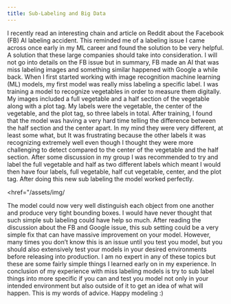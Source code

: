 ```yaml
---
title: Sub-Labeling and Big Data
---
```


I recently read an interesting chain and article on Reddit about the Facebook (FB) AI labeling accident. This reminded me of a labeling issue I came across once early in my ML career and found the solution to be very helpful. A solution that these large companies should take into consideration. I will not go into details on the FB issue but in summary, FB made an AI that was miss labeling images and something similar happened with Google a while back. When I first started working with image recognition machine learning (ML) models, my first model was really miss labeling a specific label. I was training a model to recognize vegetables in order to measure them digitally. My images included a full vegetable and a half section of the vegetable along with a plot tag. My labels were the vegetable, the center of the vegetable, and the plot tag, so three labels in total. After training, I found that the model was having a very hard time telling the difference between the half section and the center apart. In my mind they were very different, at least some what, but It was frustrating because the other labels it was recognizing extremely well even though I thought they were more challenging to detect compared to the center of the vegetable and the half section. After some discussion in my group I was recommended to try and label the full vegetable and half as two different labels which meant I would then have four labels, full vegetable, half cut vegetable, center, and the plot tag. After doing this new sub labeling the model worked perfectly. 

<href="/assets/img/

The model could now very well distinguish each object from one another and produce very tight bounding boxes. I would have never thought that such simple sub labeling could have help so much. After reading the discussion about the FB and Google issue, this sub setting could be a very simple fix that can have massive improvement on your model. However, many times you don’t know this is an issue until you test you model, but you should also extensively test your models in your desired environments before releasing into production. I am no expert in any of these topics but these are some fairly simple things I learned early on in my experience. In conclusion of my experience with miss labeling models is try to sub label things into more specific if you can and test you model not only in your intended environment but also outside of it to get an idea of what will happen. This is my words of advice. Happy modeling :)

